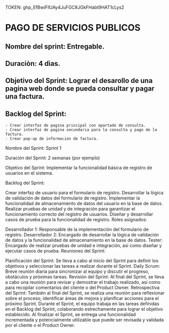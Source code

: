 TOKEN: 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
# PAGO DE SERVICIOS PUBLICOS
## Nombre del sprint: Entregable.
## Duraciòn: 4 dìas.
## Objetivo del Sprint: Lograr el desarollo de una pagina web donde se pueda consultar y pagar una factura.
## Backlog del Sprint:
    - Crear interfaz de pagina principal con apartado de consulta.
    - Crear interfaz de pagina secundaria para la consulta y pago de la factura.
    - Crear pop-up de informacion de factura.

Nombre del Sprint: Sprint 1

Duración del Sprint: 2 semanas (por ejemplo)

Objetivo del Sprint: Implementar la funcionalidad básica de registro de usuarios en el sistema.

Backlog del Sprint:

Crear interfaz de usuario para el formulario de registro.
Desarrollar la lógica de validación de datos del formulario de registro.
Implementar la funcionalidad de almacenamiento de datos del usuario en la base de datos.
Realizar pruebas de unidad y de integración para garantizar el funcionamiento correcto del registro de usuarios.
Diseñar y desarrollar casos de prueba para la funcionalidad de registro.
Roles asignados:

Desarrollador 1: Responsable de la implementación del formulario de registro.
Desarrollador 2: Encargado de desarrollar la lógica de validación de datos y la funcionalidad de almacenamiento en la base de datos.
Tester: Encargado de realizar pruebas de unidad e integración, así como diseñar y ejecutar casos de prueba.
Reuniones del Sprint:

Planificación del Sprint: Se lleva a cabo al inicio del Sprint para definir los objetivos y seleccionar las tareas a realizar durante el Sprint.
Daily Scrum: Breve reunión diaria para sincronizar al equipo y discutir el progreso, obstáculos y próximas tareas.
Revisión del Sprint: Al final del Sprint, se lleva a cabo una reunión para revisar y demostrar el trabajo realizado, así como para recopilar comentarios del cliente o del Product Owner.
Retrospectiva del Sprint: También al final del Sprint, se realiza una reunión para reflexionar sobre el proceso, identificar áreas de mejora y planificar acciones para el próximo Sprint.
Durante el Sprint, el equipo trabaja en las tareas definidas en el Backlog del Sprint, colaborando estrechamente para lograr el objetivo establecido. Al finalizar el Sprint, se entrega una funcionalidad incrementada y potencialmente utilizable que puede ser revisada y validada por el cliente o el Product Owner.